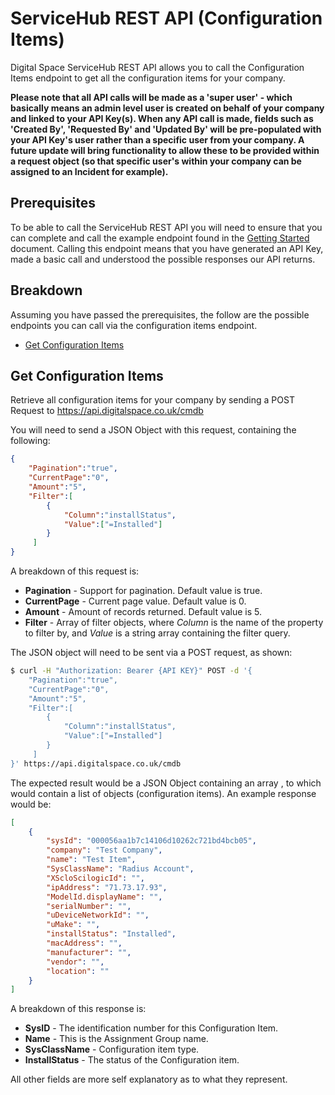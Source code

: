 # ServiceHub REST API (Configuration Items)

Digital Space ServiceHub REST API allows you to call the Configuration Items endpoint to get all the configuration items for your company.

**Please note that all API calls will be made as a 'super user' - which basically means an admin level user is created on behalf of your company and linked to your API Key(s). When any API call is made, fields such as 'Created By', 'Requested By' and 'Updated By' will be pre-populated with your API Key's user rather than a specific user from your company. A future update will bring functionality to allow these to be provided within a request object (so that specific user's within your company can be assigned to an Incident for example).**

## Prerequisites

To be able to call the ServiceHub REST API you will need to ensure that you can complete and call the example endpoint found in the [Getting Started](https://github.com/timicoltd/ServiceHub-Developer/blob/master/ServiceHub%20REST%20API%20-%20Introduction.md) document. Calling this endpoint means that you have generated an API Key, made a basic call and understood the possible responses our API returns.

## Breakdown

Assuming you have passed the prerequisites, the follow are the possible endpoints you can call via the configuration items endpoint.

* [Get Configuration Items](#get-configuration-items)

## Get Configuration Items
Retrieve all configuration items for your company by sending a POST Request to https://api.digitalspace.co.uk/cmdb

You will need to send a JSON Object with this request, containing the following:
```json
{
    "Pagination":"true",
    "CurrentPage":"0",
    "Amount":"5",
    "Filter":[
        {
            "Column":"installStatus",
            "Value":["=Installed"]
        }
     ]
}
```
A breakdown of this request is:

* **Pagination** - Support for pagination. Default value is true.
* **CurrentPage** - Current page value. Default value is 0.
* **Amount** - Amount of records returned. Default value is 5.
* **Filter** - Array of filter objects, where _Column_ is the name of the property to filter by, and _Value_ is a string array containing the filter query. 

The JSON object will need to be sent via a POST request, as shown:
```sh
$ curl -H "Authorization: Bearer {API KEY}" POST -d '{
    "Pagination":"true",
    "CurrentPage":"0",
    "Amount":"5",
    "Filter":[
        {
            "Column":"installStatus",
            "Value":["=Installed"]
        }
     ]
}' https://api.digitalspace.co.uk/cmdb
```

The expected result would be a JSON Object containing an array , to which would contain a list of objects (configuration items). An example response would be:

```json
[
    {
        "sysId": "000056aa1b7c14106d10262c721bd4bcb05",
        "company": "Test Company",
        "name": "Test Item",
        "SysClassName": "Radius Account",
        "XScloScilogicId": "",
        "ipAddress": "71.73.17.93",
        "ModelId.displayName": "",
        "serialNumber": "",
        "uDeviceNetworkId": "",
        "uMake": "",
        "installStatus": "Installed",
        "macAddress": "",
        "manufacturer": "",
        "vendor": "",
        "location": ""
    }
]
```

A breakdown of this response is:

* **SysID** - The identification number for this Configuration Item.
* **Name** - This is the Assignment Group name.
* **SysClassName** - Configuration item type.
* **InstallStatus** - The status of the Configuration item.

All other fields are more self explanatory as to what they represent.


